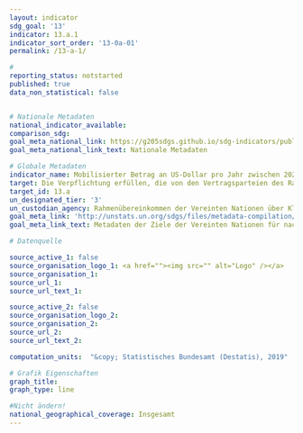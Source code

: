 ```yaml
---
layout: indicator
sdg_goal: '13'
indicator: 13.a.1
indicator_sort_order: '13-0a-01'
permalink: /13-a-1/

#
reporting_status: notstarted
published: true
data_non_statistical: false


# Nationale Metadaten
national_indicator_available:
comparison_sdg:
goal_meta_national_link: https://g205sdgs.github.io/sdg-indicators/public/MetaDe/13.a.1.pdf
goal_meta_national_link_text: Nationale Metadaten

# Globale Metadaten
indicator_name: Mobilisierter Betrag an US-Dollar pro Jahr zwischen 2020 und 2025, anrechenbar auf die Zusage von 100 Milliarden US-Dollar
target: Die Verpflichtung erfüllen, die von den Vertragsparteien des Rahmenübereinkommens der Vereinten Nationen über Klimaänderungen, die entwickelte Länder sind, übernommen wurde, bis 2020 gemeinsam jährlich 100 Milliarden Dollar aus allen Quellen aufzubringen, um den Bedürfnissen der Entwicklungsländer im Kontext sinnvoller Klimaschutzmaßnahmen und einer transparenten Umsetzung zu entsprechen, und den Grünen Klimafonds vollständig zu operationalisieren, indem er schnellstmöglich mit den erforderlichen Finanzmitteln ausgestattet wird
target_id: 13.a
un_designated_tier: '3'
un_custodian_agency: Rahmenübereinkommen der Vereinten Nationen über Klimaänderungen (UNFCCC), Organisation für wirtschaftliche Zusammenarbeit und Entwicklung (OECD)
goal_meta_link: 'http://unstats.un.org/sdgs/files/metadata-compilation/Metadata-Goal-13.pdf'
goal_meta_link_text: Metadaten der Ziele der Vereinten Nationen für nachhaltige Entwicklung

# Datenquelle

source_active_1: false
source_organisation_logo_1: <a href=""><img src="" alt="Logo" /></a>
source_organisation_1:
source_url_1:
source_url_text_1:

source_active_2: false
source_organisation_logo_2:
source_organisation_2:
source_url_2:
source_url_text_2:

computation_units:  "&copy; Statistisches Bundesamt (Destatis), 2019"

# Grafik Eigenschaften
graph_title:
graph_type: line

#Nicht ändern!
national_geographical_coverage: Insgesamt
---
```


